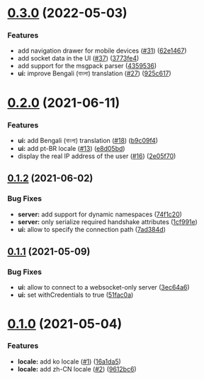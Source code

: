 # [0.3.0](https://github.com/socketio/socket.io-admin-ui/compare/0.2.0...0.3.0) (2022-05-03)


### Features

* add navigation drawer for mobile devices ([#31](https://github.com/socketio/socket.io-admin-ui/issues/31)) ([62e1467](https://github.com/socketio/socket.io-admin-ui/commit/62e146709f1b4ceee86b6c9d414d0538b2991833))
* add socket data in the UI ([#37](https://github.com/socketio/socket.io-admin-ui/issues/37)) ([3773fe4](https://github.com/socketio/socket.io-admin-ui/commit/3773fe4b1cbf2206708e1f21ce65f430a522527f))
* add support for the msgpack parser ([4359536](https://github.com/socketio/socket.io-admin-ui/commit/4359536a4b9c09395c52ac7e983123f02043ac5c))
* **ui:** improve Bengali (বাংলা) translation ([#27](https://github.com/socketio/socket.io-admin-ui/issues/27)) ([925c617](https://github.com/socketio/socket.io-admin-ui/commit/925c617af10996b7e31709d74afb340701104fc0))



# [0.2.0](https://github.com/socketio/socket.io-admin-ui/compare/0.1.2...0.2.0) (2021-06-11)


### Features

* **ui:** add Bengali (বাংলা) translation ([#18](https://github.com/socketio/socket.io-admin-ui/issues/18)) ([b9c09f4](https://github.com/socketio/socket.io-admin-ui/commit/b9c09f4c7d690c13c662e734ad6b142af3d9dfef))
* **ui:** add pt-BR locale ([#13](https://github.com/socketio/socket.io-admin-ui/issues/13)) ([e8d05bd](https://github.com/socketio/socket.io-admin-ui/commit/e8d05bd11833c21d65055a92c0ab21973c515052))
* display the real IP address of the user ([#16](https://github.com/socketio/socket.io-admin-ui/issues/16)) ([2e05f70](https://github.com/socketio/socket.io-admin-ui/commit/2e05f706c62792f9d497910bdabb44d12292c806))



## [0.1.2](https://github.com/socketio/socket.io-admin-ui/compare/0.1.1...0.1.2) (2021-06-02)


### Bug Fixes

* **server:** add support for dynamic namespaces ([74f1c20](https://github.com/socketio/socket.io-admin-ui/commit/74f1c20f6ad878c3d11c5fc80dd8d12ee02d7bfb))
* **server:** only serialize required handshake attributes ([1cf991e](https://github.com/socketio/socket.io-admin-ui/commit/1cf991e49a1e2b172acca40ca3d259dad9c22915))
* **ui:** allow to specify the connection path ([7ad384d](https://github.com/socketio/socket.io-admin-ui/commit/7ad384dd3485b8500217a489f8a376d2641d81e0))



## [0.1.1](https://github.com/socketio/socket.io-admin-ui/compare/0.1.0...0.1.1) (2021-05-09)


### Bug Fixes

* **ui:** allow to connect to a websocket-only server ([3ec64a6](https://github.com/socketio/socket.io-admin-ui/commit/3ec64a62d331c5100c026313700119a4a97df64a))
* **ui:** set withCredentials to true ([51fac0a](https://github.com/socketio/socket.io-admin-ui/commit/51fac0aeb8ae2cfb6fa319525de9b1208aada463))



# [0.1.0](https://github.com/socketio/socket.io-admin-ui/compare/0.0.1...0.1.0) (2021-05-04)


### Features

* **locale:** add ko locale ([#1](https://github.com/socketio/socket.io-admin-ui/issues/1)) ([16a1da5](https://github.com/socketio/socket.io-admin-ui/commit/16a1da57362b87de64508b7595d94096d4f2b47d))
* **locale:** add zh-CN locale ([#2](https://github.com/socketio/socket.io-admin-ui/issues/2)) ([9612bc6](https://github.com/socketio/socket.io-admin-ui/commit/9612bc6f212c0364c2a6ce27fa20ec873a2041fe))



